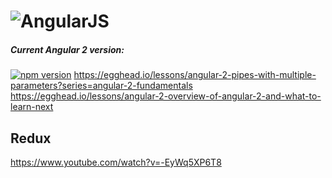# ![AngularJS](https://angular.io/resources/images/logos/standard/shield-large.png)

##### Current Angular 2 version:
[![npm version](https://badge.fury.io/js/angular2.svg)](http://badge.fury.io/js/angular2)
https://egghead.io/lessons/angular-2-pipes-with-multiple-parameters?series=angular-2-fundamentals
https://egghead.io/lessons/angular-2-overview-of-angular-2-and-what-to-learn-next

## Redux
https://www.youtube.com/watch?v=-EyWq5XP6T8